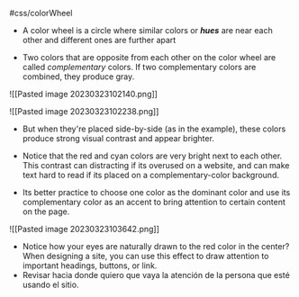#css/colorWheel 

-  A color wheel is a circle where similar colors or ***hues*** are near each other and different ones are further apart

- Two colors that are opposite from each other on the color wheel are called *complementary* colors. If two complementary colors are combined, they produce gray. 


![[Pasted image 20230323102140.png]]

![[Pasted image 20230323102238.png]]
- But when they're placed side-by-side (as in the example), these colors produce strong visual contrast and appear brighter.

- Notice that the red and cyan colors are very bright next to each other. This contrast can distracting if its overused on a website, and can make text hard to read if its placed on a complementary-color background.

- Its better practice to choose one color as the dominant color and use its complementary color as an accent to bring attention to certain content on the page.

![[Pasted image 20230323103642.png]]

- Notice how your eyes are naturally drawn to the red color in the center? When designing a site, you can use this effect to draw attention to important headings, buttons, or link.
- Revisar hacia donde quiero que vaya la atención de la persona que esté usando el sitio.
